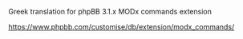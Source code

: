 Greek translation for phpBB 3.1.x MODx commands extension

https://www.phpbb.com/customise/db/extension/modx_commands/

